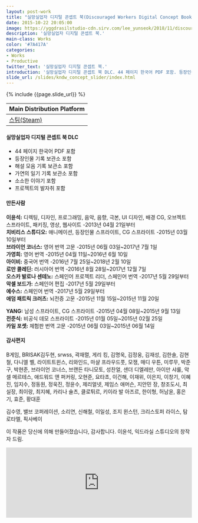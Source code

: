```yaml
---
layout: post-work
title: "실망실업자 디지털 콘셉트 북(Discouraged Workers Digital Concept Book)"
date: 2015-10-22 20:05:00
image: https://yggdrasilstudio-cdn.sirv.com/lee_yunseok/2018/11/discouraged_workers_digital_concept_book_logo.webp
description: '실망실업자 디지털 콘셉트 북.'
main-class: Works
color: '#7A417A'
categories:
- Works
- Productive
twitter_text: '실망실업자 디지털 콘셉트 북.'
introduction: '실망실업자 디지털 콘셉트 북 DLC. 44 페이지 한국어 PDF 포함. 등장인물 기록 보관소 포함. 해설 모음 기록 보관소 포함. 가연의 일기 기록 보관소 포함. 소소한 이야기 포함. 프로젝트의 발자취 포함. 만든사람이윤석: 디렉팅, 디자인, 프로그래밍, 음악, 음향, 극본...'
slide_url: /slides/kndw_concept_slider/index.html
---
```


{% include {{page.slide_url}} %}

Main Distribution Platform |
------------ |
[<i class="fab fa-steam"></i> 스팀(Steam)](https://store.steampowered.com/app/384650/Discouraged_Workers__Digital_Concept_Book/) |

#### 실망실업자 디지털 콘셉트 북 DLC
- 44 페이지 한국어 PDF 포함
- 등장인물 기록 보관소 포함
- 해설 모음 기록 보관소 포함
- 가연의 일기 기록 보관소 포함
- 소소한 이야기 포함
- 프로젝트의 발자취 포함

#### 만든사람
**이윤석:** 디렉팅, 디자인, 프로그래밍, 음악, 음향, 극본, UI 디자인, 배경 CG, 오브젝트 스프라이트, 패키징, 영상, 웹사이트 -2013년 04월 21일부터<br />
**치비리스 스튜디오:** 애니메이션, 등장인물 스프라이트, CG 스프라이트 -2015년 03월 10일부터<br />
**브라이언 코너스:** 영어 번역 고문 -2015년 06월 03일~2017년 7월 1일<br />
**가영희:** 영어 번역 -2015년 04월 11일~2016년 6월 10일<br />
**아이비:** 중국어 번역 -2016년 7월 25일~2018년 2월 10일<br />
**로만 콜레딘:** 러시아어 번역 -2016년 8월 28일~2017년 12월 7일<br />
**오스카 발로나 센테노:** 스페인어 프로젝트 리더, 스페인어 번역 -2017년 5월 29일부터<br />
**악셀 보드가:** 스페인어 편집 -2017년 5월 29일부터<br />
**예수스:** 스페인어 번역 -2017년 5월 29일부터<br />
**애덤 패트릭 크러츠:** 뇌전증 고문 -2015년 11월 15일~2015년 11월 20일

**YANG:** 남성 스프라이트, CG 스프라이트 -2015년 04월 08일~2015년 9월 13일<br />
**전준식:** 비공식 데모 스프라이트 -2015년 01월 05일~2015년 02월 25일<br />
**카일 포셋:** 체험판 번역 고문 -2015년 06월 03일~2015년 06월 14일

#### 감사편지
B게임, BRISAK김두현, srwss, 곽재렬, 게리 킹, 김명욱, 김정웅, 김재성, 김한솔, 김현철, 다니엘 벨,
라이트트윈스, 리와인드, 마샬 프라우드풋, 모쟁, 매디 우튼, 미루무, 박준구, 박현준,
브라이언 코너스, 브랜든 타니모토, 성찬얼, 샌더 디엘레만, 아이만 샤룰, 악셀 메르테스,
애드워드 앤 퍼커링, 오현준, 요타초, 이건해, 이재위, 이은지, 이창기, 이혜진, 임지수, 정동원,
정욱진, 정윤수, 제리얼넷, 제임스 애머슨, 지안민 장, 창조도시, 최실장, 최이랑, 최지혜,
카리나 슐츠, 클로튀르, 키이라 발 아즈르, 한이형, 허남윤, 홍은기, 효준, 황대훈

김수영, 밸브 코퍼레이션, 소리연, 신해철, 이일성,
조지 윈스턴, 크리스토퍼 라이스, 탐 로타멜, 픽사베이

이 작품은 당신에 의해 만들어졌습니다, 감사합니다.
이윤석, 익드라실 스튜디오의 창작자 드림.

<iframe src="https://store.steampowered.com/widget/384650/" frameborder="0" width="100%" height="190"></iframe>